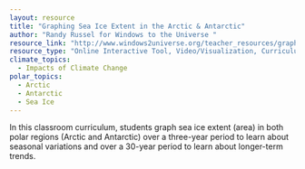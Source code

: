 ```yaml
---
layout: resource
title: "Graphing Sea Ice Extent in the Arctic & Antarctic"
author: "Randy Russel for Windows to the Universe "
resource_link: "http://www.windows2universe.org/teacher_resources/graphs/teach_sea_ice_extent.ht..."
resource_type: "Online Interactive Tool, Video/Visualization, Curriculum, Data"
climate_topics:
  - Impacts of Climate Change
polar_topics:
  - Arctic
  - Antarctic
  - Sea Ice
---
```


In this classroom curriculum, students graph sea ice extent (area) in both polar regions (Arctic and Antarctic) over a three-year period to learn about seasonal variations and over a 30-year period to learn about longer-term trends.
